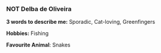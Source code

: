 ### NOT Delba de Oliveira

**3 words to describe me:** Sporadic, Cat-loving, Greenfingers

**Hobbies:** Fishing

**Favourite Animal**: Snakes
